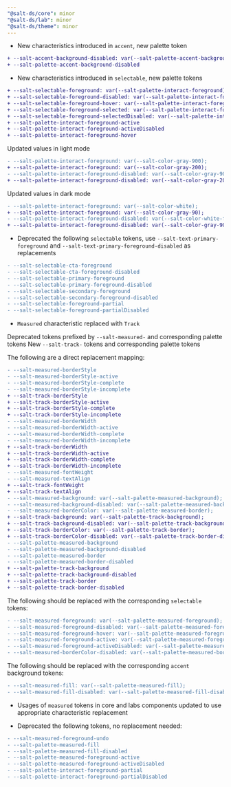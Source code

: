```yaml
---
"@salt-ds/core": minor
"@salt-ds/lab": minor
"@salt-ds/theme": minor
---
```


- New characteristics introduced in `accent`, new palette token

```diff
+ --salt-accent-background-disabled: var(--salt-palette-accent-background-disabled);
+ --salt-palette-accent-background-disabled
```

- New characteristics introduced in `selectable`, new palette tokens

```diff
+ --salt-selectable-foreground: var(--salt-palette-interact-foreground);
+ --salt-selectable-foreground-disabled: var(--salt-palette-interact-foreground-disabled);
+ --salt-selectable-foreground-hover: var(--salt-palette-interact-foreground-hover);
+ --salt-selectable-foreground-selected: var(--salt-palette-interact-foreground-active);
+ --salt-selectable-foreground-selectedDisabled: var(--salt-palette-interact-foreground-activeDisabled);
+ --salt-palette-interact-foreground-active
+ --salt-palette-interact-foreground-activeDisabled
+ --salt-palette-interact-foreground-hover
```

Updated values in light mode

```diff
- --salt-palette-interact-foreground: var(--salt-color-gray-900);
+ --salt-palette-interact-foreground: var(--salt-color-gray-200);
- --salt-palette-interact-foreground-disabled: var(--salt-color-gray-900-fade-foreground);
+ --salt-palette-interact-foreground-disabled: var(--salt-color-gray-200-fade-foreground);
```

Updated values in dark mode

```diff
- --salt-palette-interact-foreground: var(--salt-color-white);
+ --salt-palette-interact-foreground: var(--salt-color-gray-90);
- --salt-palette-interact-foreground-disabled: var(--salt-color-white-fade-foreground);
+ --salt-palette-interact-foreground-disabled: var(--salt-color-gray-90-fade-foreground);
```

- Deprecated the following `selectable` tokens, use `--salt-text-primary-foreground` and `--salt-text-primary-foreground-disabled` as replacements

```diff
- --salt-selectable-cta-foreground
- --salt-selectable-cta-foreground-disabled
- --salt-selectable-primary-foreground
- --salt-selectable-primary-foreground-disabled
- --salt-selectable-secondary-foreground
- --salt-selectable-secondary-foreground-disabled
- --salt-selectable-foreground-partial
- --salt-selectable-foreground-partialDisabled
```

- `Measured` characteristic replaced with `Track`

Deprecated tokens prefixed by `--salt-measured-` and corresponding palette tokens
New `--salt-track-` tokens and corresponding palette tokens

The following are a direct replacement mapping:

```diff
- --salt-measured-borderStyle
- --salt-measured-borderStyle-active
- --salt-measured-borderStyle-complete
- --salt-measured-borderStyle-incomplete
+ --salt-track-borderStyle
+ --salt-track-borderStyle-active
+ --salt-track-borderStyle-complete
+ --salt-track-borderStyle-incomplete
- --salt-measured-borderWidth
- --salt-measured-borderWidth-active
- --salt-measured-borderWidth-complete
- --salt-measured-borderWidth-incomplete
+ --salt-track-borderWidth
+ --salt-track-borderWidth-active
+ --salt-track-borderWidth-complete
+ --salt-track-borderWidth-incomplete
- --salt-measured-fontWeight
- --salt-measured-textAlign
+ --salt-track-fontWeight
+ --salt-track-textAlign
- --salt-measured-background: var(--salt-palette-measured-background);
- --salt-measured-background-disabled: var(--salt-palette-measured-background-disabled);
- --salt-measured-borderColor: var(--salt-palette-measured-border);
+ --salt-track-background: var(--salt-palette-track-background);
+ --salt-track-background-disabled: var(--salt-palette-track-background-disabled);
+ --salt-track-borderColor: var(--salt-palette-track-border);
+ --salt-track-borderColor-disabled: var(--salt-palette-track-border-disabled);
- --salt-palette-measured-background
- --salt-palette-measured-background-disabled
- --salt-palette-measured-border
- --salt-palette-measured-border-disabled
+ --salt-palette-track-background
+ --salt-palette-track-background-disabled
+ --salt-palette-track-border
+ --salt-palette-track-border-disabled
```

The following should be replaced with the corresponding `selectable` tokens:

```diff
- --salt-measured-foreground: var(--salt-palette-measured-foreground);
- --salt-measured-foreground-disabled: var(--salt-palette-measured-foreground-disabled);
- --salt-measured-foreground-hover: var(--salt-palette-measured-foreground-active);
- --salt-measured-foreground-active: var(--salt-palette-measured-foreground-active);
- --salt-measured-foreground-activeDisabled: var(--salt-palette-measured-foreground-activeDisabled);
- --salt-measured-borderColor-disabled: var(--salt-palette-measured-border-disabled);
```

The following should be replaced with the corresponding `accent` background tokens:

```diff
- --salt-measured-fill: var(--salt-palette-measured-fill);
- --salt-measured-fill-disabled: var(--salt-palette-measured-fill-disabled);
```

- Usages of `measured` tokens in core and labs components updated to use appropriate characteristic replacement

- Deprecated the following tokens, no replacement needed:

```diff
- --salt-measured-foreground-undo
- --salt-palette-measured-fill
- --salt-palette-measured-fill-disabled
- --salt-palette-measured-foreground-active
- --salt-palette-measured-foreground-activeDisabled
- --salt-palette-interact-foreground-partial
- --salt-palette-interact-foreground-partialDisabled
```
